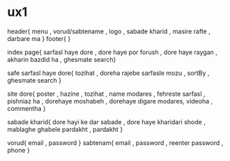 # ux1
header{ menu , vorud/sabtename , logo , sabade kharid , masire rafte , darbare ma }
footer{ } 

index page{ sarfasl haye dore , dore haye por forush , dore haye raygan , akharin bazdid ha , ghesmate search}

safe sarfasl haye dore{ tozihat , doreha rajebe sarfasle mozu , sortBy , ghesmate search }

site dore{ poster , hazine , tozihat , name modares , fehreste sarfasl , pishniaz ha , dorehaye moshabeh , dorehaye digare modares, videoha , commentha } 

sabade kharid{ dore hayi ke dar sabade , dore haye kharidari shode , mablaghe ghabele pardakht , pardakht }

vorud{ email , password }
sabtenam{ email , password , reenter password , phone }  
